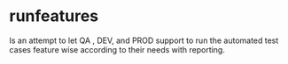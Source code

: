 # runfeatures

Is an attempt to let QA , DEV, and PROD support to run the automated test cases feature wise according to their needs with reporting.
